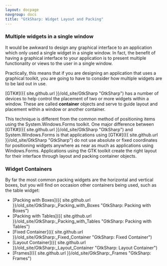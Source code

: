 ```yaml
---
layout: docpage
navgroup: docs
title: "GtkSharp: Widget Layout and Packing"
---
```


### Multiple widgets in a single window

It would be awkward to design any graphical interface to an application which only used a single widget in a single window. In fact, the benefit of having a graphical interface to your application is to present multiple functionality or views to the user in a single window.

Practically, this means that if you are designing an application that uses a graphical toolkit, you are going to have to consider how multiple widgets are to be laid out in use.

[GTK\#]({{ site.github.url }}/old_site/GtkSharp "GtkSharp") has a number of devices to help control the placement of two or more widgets within a window. These are called **container** objects and serve to guide layout and placement within a window or another container.

This technique is different from the common method of positioning items using the System.Windows.Forms toolkit. One major difference between [GTK\#]({{ site.github.url }}/old_site/GtkSharp "GtkSharp") and System.Windows.Forms is that applications using [GTK\#]({{ site.github.url }}/old_site/GtkSharp "GtkSharp") do not use absolute or fixed coordinates for positioning widgets anywhere as near as much as applications using Windows.Forms. Applications using the GTK toolkit create the right layout for their interface through layout and packing container objects.

### Widget Containers

By far the most common packing widgets are the horizontal and vertical boxes, but you will find on occasion other containers being used, such as the table widget:

-   [Packing with Boxes]({{ site.github.url }}/old_site/GtkSharp:_Packing_with_Boxes "GtkSharp: Packing with Boxes")
-   [Packing with Tables]({{ site.github.url }}/old_site/GtkSharp:_Packing_with_Tables "GtkSharp: Packing with Tables")
-   [Fixed Container]({{ site.github.url }}/old_site/GtkSharp:_Fixed_Container "GtkSharp: Fixed Container")
-   [Layout Container]({{ site.github.url }}/old_site/GtkSharp:_Layout_Container "GtkSharp: Layout Container")
-   [Frames]({{ site.github.url }}/old_site/GtkSharp:_Frames "GtkSharp: Frames")


